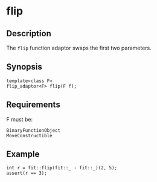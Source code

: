 flip
====

Description
-----------

The `flip` function adaptor swaps the first two parameters.

Synopsis
--------

    template<class F>
    flip_adaptor<F> flip(F f);

Requirements
------------

F must be:

    BinaryFunctionObject
    MoveConstructible

Example
-------

    int r = fit::flip(fit::_ - fit::_)(2, 5);
    assert(r == 3);

